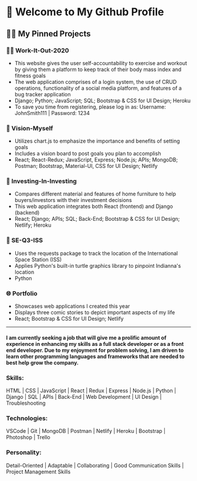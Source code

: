 <h1> 🤩 Welcome to My Github Profile </h1>

<h2> 👨‍💻 My Pinned Projects </h2> 

### 🏋️‍♂️ Work-It-Out-2020
 - This website gives the user self-accountability to exercise and workout by giving them a platform to keep track of their body mass index and fitness goals
 - The web application comprises of a login system, the use of CRUD operations, functionality of a social media platform, and features of a bug tracker application
 - Django; Python; JavaScript; SQL; Bootstrap & CSS for UI Design; Heroku
 - To save you time from registering, please log in as: Username: JohnSmith111 | Password: 1234
### 🎯 Vision-Myself
 - Utilizes chart.js to emphasize the importance and benefits of setting goals
 - Includes a vision board to post goals you plan to accomplish
 - React; React-Redux; JavaScript, Express; Node.js; APIs; MongoDB; Postman; Bootstrap, Material-UI, CSS for UI Design; Netlify
### 🏡 Investing-In-Investing
 - Compares different material and features of home furniture to help buyers/investors with their investment decisions
 - This web application integrates both React (frontend) and Django (backend)
 - React; Django; APIs; SQL; Back-End; Bootstrap & CSS for UI Design; Netlify; Heroku
### 🔭 SE-Q3-ISS
 - Uses the requests package to track the location of the International Space Station (ISS)
 - Applies Python's built-in turtle graphics library to pinpoint Indianna's location
 - Python
### 🌐 Portfolio
 - Showcases web applications I created this year
 - Displays three comic stories to depict important aspects of my life
 - React; Bootstrap & CSS for UI Design; Netlify

<hr>
<h4> I am currently seeking a job that will give me a prolific amount of experience in enhancing my skills as a full stack developer or as a front end developer. Due to my enjoyment for problem solving, I am driven to learn other programming languages and frameworks that are needed to best help grow the company.</h4>

### Skills:
HTML | CSS | JavaScript | React | Redux | Express | Node.js | Python | Django | SQL | APIs | Back-End | Web Development | UI Design | Troubleshooting

### Technologies:
VSCode | Git | MongoDB | Postman | Netlify | Heroku | Bootstrap | Photoshop | Trello

### Personality:
Detail-Oriented | Adaptable | Collaborating | Good Communication Skills | Project Management Skills 
